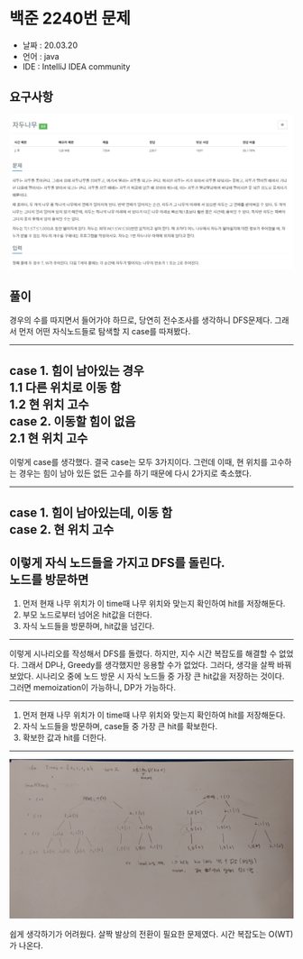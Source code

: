 # 백준 2240번 문제

* 날짜 : 20.03.20
* 언어 : java
* IDE : IntelliJ IDEA community 

## 요구사항

<img src="/doc/backjoon2240.png"> 

## 풀이

경우의 수를 따지면서 들어가야 하므로, 당연히 전수조사를 생각하니 DFS문제다.  그래서 먼저 어떤 자식노드들로 탐색할 지 case를 따져봤다.

---
case 1. 힘이 남아있는 경우<br>
1.1  다른 위치로 이동 함<br>
1.2  현 위치 고수<br>
case 2. 이동할 힘이 없음<br>
2.1 현 위치 고수
---

이렇게 case를 생각했다.  결국 case는 모두 3가지이다.  그런데 이때,  현 위치를 고수하는 경우는 힘이 남아 있든 없든 고수를 하기 때문에 다시 2가지로 축소했다.

---
case 1. 힘이 남아있는데, 이동 함 <br>
case 2. 현 위치 고수
---

이렇게 자식 노드들을 가지고 DFS를 돌린다. <br>
노드를 방문하면
---
1. 먼저 현재 나무 위치가 이 time때 나무 위치와 맞는지 확인하여 hit를 저장해둔다.
2. 부모 노드로부터 넘어온 hit값을 더한다.
3. 자식 노드들을 방문하며, hit값을 넘긴다. 
---

이렇게 시나리오를 작성해서 DFS를 돌렸다. 하지만, 지수 시간 복잡도를 해결할 수 없었다.  그래서 DP나, Greedy를 생각했지만 응용할 수가 없었다.  그러다, 생각을 살짝 바꿔보았다.  시나리오 중에 노드 방문 시 자식 노드들 중 가장 큰 hit값을 저장하는 것이다.  그러면 memoization이 가능하니, DP가 가능하다.

---
1. 먼저 현재 나무 위치가 이 time때 나무 위치와 맞는지 확인하여 hit를 저장해둔다.
2. 자식 노드들을 방문하며, case들 중 가장 큰 hit를 확보한다.
3. 확보한 값과 hit를 더한다.  
---

<img src="/doc/backjoon2240/picture1.jpg"> 

쉽게 생각하기가 어려웠다.  살짝 발상의 전환이 필요한 문제였다.  시간 복잡도는 O(WT)가 나온다.